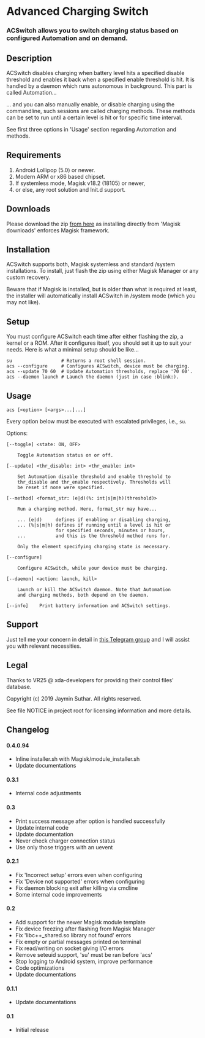 # Advanced Charging Switch

### ACSwitch allows you to switch charging status based on configured Automation and on demand.

## Description

ACSwitch disables charging when battery level hits a specified disable threshold
and enables it back when a specified enable threshold is hit. It is handled by a
daemon which runs autonomous in background. This part is called Automation...

... and you can also manually enable, or disable charging using the commandline,
such sessions are called charging methods. These methods can be set to run until
a certain level is hit or for specific time interval.

See first three options in 'Usage' section regarding Automation and methods.

## Requirements

1. Android Lollipop (5.0) or newer.
2. Modern ARM or x86 based chipset.
3. If systemless mode, Magisk v18.2 (18105) or newer,
4. or else, any root solution and Init.d support.

## Downloads

Please download the zip [from here](https://github.com/Magisk-Modules-Repo/ACSwitch/releases)
as installing directly from 'Magisk downloads' enforces Magisk framework.

## Installation

ACSwitch supports both, Magisk systemless and standard /system installations. To
install, just flash the zip using either Magisk Manager or any custom recovery.

Beware that if Magisk is installed, but is older than what is required at least,
the installer will automatically install ACSwitch in /system mode (which you may
not like).

## Setup

You must configure ACSwitch each time after either flashing the zip, a kernel or
a ROM. After it configures itself, you should set it up to suit your needs. Here
is what a minimal setup should be like...

    su                  # Returns a root shell session.
    acs --configure     # Configures ACSwitch, device must be charging.
    acs --update 70 60  # Update Automation thresholds, replace '70 60'.
    acs --daemon launch # Launch the daemon (just in case :blink:).

## Usage

`acs [<option> [<args>...]...]`

Every option below must be executed with escalated privileges, i.e., `su`.

Options:

    [--toggle] <state: ON, OFF>

        Toggle Automation status on or off.

    [--update] <thr_disable: int> <thr_enable: int>

        Set Automation disable threshold and enable threshold to
        thr_disable and thr_enable respectively. Thresholds will
        be reset if none were specified.

    [--method] <format_str: (e|d)(%: int|s|m|h)(threshold)>

        Run a charging method. Here, format_str may have...

        ... (e|d)     defines if enabling or disabling charging,
        ... (%|s|m|h) defines if running until a level is hit or
                      for specified seconds, minutes or hours,
        ...           and this is the threshold method runs for.

        Only the element specifying charging state is necessary.

    [--configure]

        Configure ACSwitch, while your device must be charging.

    [--daemon] <action: launch, kill>

        Launch or kill the ACSwitch daemon. Note that Automation
        and charging methods, both depend on the daemon.

    [--info]    Print battery information and ACSwitch settings.

## Support

Just tell me your concern in detail in [this Telegram group](https://t.me/joinchat/JUfXGwuAuzKxo5boALVf1w)
and I will assist you with relevant necessities.

## Legal

Thanks to VR25 @ xda-developers for providing their control files' database.

Copyright (c) 2019 Jaymin Suthar. All rights reserved.

See file NOTICE in project root for licensing information and more details.

## Changelog

#### 0.4.0.94

- Inline installer.sh with Magisk/module_installer.sh
- Update documentations

#### 0.3.1

- Internal code adjustments

#### 0.3

- Print success message after option is handled successfully
- Update internal code
- Update documentation
- Never check charger connection status
- Use only those triggers with an uevent

#### 0.2.1

- Fix 'Incorrect setup' errors even when configuring
- Fix 'Device not supported' errors when configuring
- Fix daemon blocking exit after killing via cmdline
- Some internal code improvements

#### 0.2

- Add support for the newer Magisk module template
- Fix device freezing after flashing from Magisk Manager
- Fix 'libc++_shared.so library not found' errors
- Fix empty or partial messages printed on terminal
- Fix read/writing on socket giving I/O errors
- Remove seteuid support, 'su' must be ran before 'acs'
- Stop logging to Android system, improve performance
- Code optimizations
- Update documentations

#### 0.1.1

- Update documentations

#### 0.1

- Initial release
